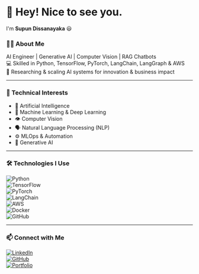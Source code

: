 # 👋 Hey! Nice to see you.  
I'm **Supun Dissanayaka** 😃  

### 👨‍💻 About Me  
AI Engineer | Generative AI | Computer Vision | RAG Chatbots  
💻 Skilled in Python, TensorFlow, PyTorch, LangChain, LangGraph & AWS  
🔬 Researching & scaling AI systems for innovation & business impact  

---

### 🚀 Technical Interests  
- 🤖 Artificial Intelligence  
- 🧠 Machine Learning & Deep Learning  
- 👁 Computer Vision  
- 🗣 Natural Language Processing (NLP)  
- ⚙️ MLOps & Automation  
- 🎨 Generative AI  

---

### 🛠️ Technologies I Use  
![Python](https://img.shields.io/badge/Python-3776AB?logo=python&logoColor=white)  
![TensorFlow](https://img.shields.io/badge/TensorFlow-FF6F00?logo=tensorflow&logoColor=white)  
![PyTorch](https://img.shields.io/badge/PyTorch-EE4C2C?logo=pytorch&logoColor=white)  
![LangChain](https://img.shields.io/badge/LangChain-000000?logo=chainlink&logoColor=white)  
![AWS](https://img.shields.io/badge/AWS-232F3E?logo=amazonaws&logoColor=white)  
![Docker](https://img.shields.io/badge/Docker-2496ED?logo=docker&logoColor=white)  
![GitHub](https://img.shields.io/badge/GitHub-181717?logo=github&logoColor=white)  

---

### 📫 Connect with Me  
[![LinkedIn](https://img.shields.io/badge/LinkedIn-0077B5?logo=linkedin&logoColor=white)](https://www.linkedin.com/in/your-link)  
[![GitHub](https://img.shields.io/badge/GitHub-181717?logo=github&logoColor=white)](https://github.com/yourusername)  
[![Portfolio](https://img.shields.io/badge/Portfolio-000000?logo=vercel&logoColor=white)](https://yourwebsite.com)  
